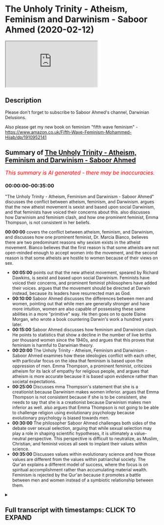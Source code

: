 # The Unholy Trinity - Atheism, Feminism and Darwinism - Saboor Ahmed (2020-02-12)

<iframe loading='lazy' allow='autoplay' src='https://www.youtube.com/embed/OYOi9DekfMY'></iframe>

## Description

Please don't forget to subscribe to Saboor Ahmed's channel, Darwinian Delusions.

Also please get my new book on feminism "fifth wave feminism" - <https://www.amazon.co.uk/Fifth-Wave-Feminism-Mohammed-Hijab/dp/1910952141>

## Summary of [The Unholy Trinity - Atheism, Feminism and Darwinism - Saboor Ahmed](https://www.youtube.com/watch?v=OYOi9DekfMY)

*<span style="color:red; font-size:125%">This summary is AI generated - there may be inaccuracies</span>. [](/)*

### <a onclick="modifyYTiframeseektime('0')">00:00:00-00:35:00</a>

 "The Unholy Trinity - Atheism, Feminism and Darwinism - Saboor Ahmed" discusses the conflict between atheism, feminism, and Darwinism.  argues that the new atheist movement is sexist and based upon social Darwinism, and that feminists have voiced their concerns about this.  also discusses how Darwinism and feminism clash, and how one prominent feminist, Emma Thompson, is not consistent in her beliefs.

**<a onclick="modifyYTiframeseektime('0')">00:00:00</a>**  covers the conflict between atheism, feminism, and Darwinism, and discusses how one prominent feminist, Dr. Marcia Bianco, believes there are two predominant reasons why sexism exists in the atheist movement. Bianco believes that the first reason is that some atheists are not open-minded enough to accept women into the movement, and the second reason is that some atheists are hostile to women because of their views on sex.

* **<a onclick="modifyYTiframeseektime('300')">00:05:00</a>** points out that the new atheist movement, speared by Richard Dawkins, is sexist and based upon social Darwinism. Feminists have voiced their concerns, and prominent feminist philosophers have added their voices. argues that the movement should be directed at Darwin instead, because its leaders have resurrected man as God.
* **<a onclick="modifyYTiframeseektime('600')">00:10:00</a>** Saboor Ahmed discusses the differences between men and women, pointing out that while men are generally stronger and have more intuition, women are also capable of possessing these same abilities in a more "primitive" way. He then goes on to quote Elaine Morgan, who wrote a book countering Darwin's work a hundred years later.
* **<a onclick="modifyYTiframeseektime('900')">00:15:00</a>**  Saboor Ahmed discusses how feminism and Darwinism clash. He points to statistics that show a decline in the number of live births per thousand women since the 1940s, and argues that this proves that feminism is harmful to Darwinian theory.
* **<a onclick="modifyYTiframeseektime('1200')">00:20:00</a>** The Unholy Trinity - Atheism, Feminism and Darwinism - Saboor Ahmed examines how these ideologies conflict with each other, with particular focus on the idea that feminism is based upon the oppression of men. Emma Thompson, a prominent feminist, criticizes atheism for its lack of empathy for religious people, and argues that atheism is more accurate because it is based upon evidence rather than societal expectations.
* **<a onclick="modifyYTiframeseektime('1500')">00:25:00</a>** Discusses mma Thompson's statement that she is a creationist because Darwinism makes women inferior.  argues that Emma Thompson is not consistent because if she is to be consistent, she needs to say that she is a creationist because Darwinism makes men inferior as well.  also argues that Emma Thompson is not going to be able to challenge religion using evolutionary psychology because evolutionary psychology is biased towards men.
* **<a onclick="modifyYTiframeseektime('1800')">00:30:00</a>** The philosopher Saboor Ahmed challenges both sides of the debate over sexual selection, arguing that while sexual selection may play a role in shaping scientific hypotheses, it is ultimately a value-neutral perspective. This perspective is difficult to neutralize, as Muslim, Christian, and feminist voices all seek to implant their values within science.
* **<a onclick="modifyYTiframeseektime('2100')">00:35:00</a>** Discusses values within evolutionary science and how those values are different from the values within patriarchal society. The Qur'an explains a different model of success, where the focus is on spiritual accomplishment rather than accumulating material wealth. Feminism is rejected by the Qur'an because it promotes a battle between men and women instead of a symbiotic relationship between them.

<details><summary><h2>Full transcript with timestamps: CLICK TO EXPAND</h2></summary>

<a onclick="modifyYTiframeseektime('0')">0:00:00</a> bismillah alhamdulillah wa south of San  
<a onclick="modifyYTiframeseektime('2')">0:00:02</a> Luis Villa Salaam alaikum today we're  
<a onclick="modifyYTiframeseektime('6')">0:00:06</a> going to be speaking about atheism  
<a onclick="modifyYTiframeseektime('7')">0:00:07</a> feminism and Darwinism I'm not actually  
<a onclick="modifyYTiframeseektime('11')">0:00:11</a> going to be speaking about why a theism  
<a onclick="modifyYTiframeseektime('13')">0:00:13</a> is wrong or why Darwinism is wrong or  
<a onclick="modifyYTiframeseektime('16')">0:00:16</a> why feminism is wrong I'm actually going  
<a onclick="modifyYTiframeseektime('19')">0:00:19</a> to be covering how there is a conflict  
<a onclick="modifyYTiframeseektime('23')">0:00:23</a> between these three ideological  
<a onclick="modifyYTiframeseektime('26')">0:00:26</a> worldviews so I'd like to start with an  
<a onclick="modifyYTiframeseektime('29')">0:00:29</a> example Rebecca Watson is a well-known  
<a onclick="modifyYTiframeseektime('35')">0:00:35</a> feminist she runs this organization  
<a onclick="modifyYTiframeseektime('39')">0:00:39</a> called skeptic and their motto their  
<a onclick="modifyYTiframeseektime('43')">0:00:43</a> whole philosophy is science skepticism  
<a onclick="modifyYTiframeseektime('46')">0:00:46</a> and feminism right that's very standard  
<a onclick="modifyYTiframeseektime('49')">0:00:49</a> popular narrative of feminists so you  
<a onclick="modifyYTiframeseektime('52')">0:00:52</a> know they believe in science and what  
<a onclick="modifyYTiframeseektime('53')">0:00:53</a> science says they're skeptics the  
<a onclick="modifyYTiframeseektime('55')">0:00:55</a> atheist a free thinkers and also of  
<a onclick="modifyYTiframeseektime('57')">0:00:57</a> course they subscribe to some form of  
<a onclick="modifyYTiframeseektime('59')">0:00:59</a> feminism and there I cropped a picture  
<a onclick="modifyYTiframeseektime('62')">0:01:02</a> of her when she was promoting during the  
<a onclick="modifyYTiframeseektime('65')">0:01:05</a> 2008 elections you know this campaign  
<a onclick="modifyYTiframeseektime('68')">0:01:08</a> called Darwin for president you know so  
<a onclick="modifyYTiframeseektime('70')">0:01:10</a> clearly someone that thinks they can  
<a onclick="modifyYTiframeseektime('74')">0:01:14</a> wear a shirt like that they can  
<a onclick="modifyYTiframeseektime('76')">0:01:16</a> subscribe to worldview like feminism and  
<a onclick="modifyYTiframeseektime('78')">0:01:18</a> also be an atheist and everything is  
<a onclick="modifyYTiframeseektime('80')">0:01:20</a> fine  
<a onclick="modifyYTiframeseektime('81')">0:01:21</a> however there's an interesting incident  
<a onclick="modifyYTiframeseektime('84')">0:01:24</a> that happened in Ireland in 2011 2011 in  
<a onclick="modifyYTiframeseektime('89')">0:01:29</a> Dublin there was a world atheist  
<a onclick="modifyYTiframeseektime('91')">0:01:31</a> convention something like this some  
<a onclick="modifyYTiframeseektime('93')">0:01:33</a> atheist convention with all these  
<a onclick="modifyYTiframeseektime('94')">0:01:34</a> atheist from across the world and in the  
<a onclick="modifyYTiframeseektime('97')">0:01:37</a> convention you had Richard Dawkins  
<a onclick="modifyYTiframeseektime('100')">0:01:40</a> Rebecca what's her name again Rebecca  
<a onclick="modifyYTiframeseektime('104')">0:01:44</a> Watson and Aaron Ross saying down to and  
<a onclick="modifyYTiframeseektime('107')">0:01:47</a> others as well speaking about  
<a onclick="modifyYTiframeseektime('108')">0:01:48</a> communicating atheism anyway an incident  
<a onclick="modifyYTiframeseektime('111')">0:01:51</a> happened which started off like a storm  
<a onclick="modifyYTiframeseektime('114')">0:01:54</a> in a teacup but then just blew  
<a onclick="modifyYTiframeseektime('116')">0:01:56</a> completely out of proportion so what  
<a onclick="modifyYTiframeseektime('119')">0:01:59</a> happened was Rebecca Watson was going  
<a onclick="modifyYTiframeseektime('123')">0:02:03</a> back to a hotel room after spending time  
<a onclick="modifyYTiframeseektime('127')">0:02:07</a> drinking and you know had that at the  
<a onclick="modifyYTiframeseektime('130')">0:02:10</a> conference she wanted to go to a hotel  
<a onclick="modifyYTiframeseektime('133')">0:02:13</a> and someone stopped her in the elevator  
<a onclick="modifyYTiframeseektime('135')">0:02:15</a> from amongst the atheist crowd and  
<a onclick="modifyYTiframeseektime('138')">0:02:18</a> obviously this is the atheist conference  
<a onclick="modifyYTiframeseektime('139')">0:02:19</a> and all hanging out and he said you know  
<a onclick="modifyYTiframeseektime('141')">0:02:21</a> don't take this the wrong way but I find  
<a onclick="modifyYTiframeseektime('144')">0:02:24</a> you very interesting and would you mind  
<a onclick="modifyYTiframeseektime('147')">0:02:27</a> having coffee at my apartments hotel or  
<a onclick="modifyYTiframeseektime('151')">0:02:31</a> whatever it was so anyway she got really  
<a onclick="modifyYTiframeseektime('153')">0:02:33</a> creeped out and then she obviously  
<a onclick="modifyYTiframeseektime('155')">0:02:35</a> refused and then she made a video in  
<a onclick="modifyYTiframeseektime('158')">0:02:38</a> which she said this was really creepy  
<a onclick="modifyYTiframeseektime('160')">0:02:40</a> and you know stuff like that and then  
<a onclick="modifyYTiframeseektime('163')">0:02:43</a> that took off and that's like a pivotal  
<a onclick="modifyYTiframeseektime('167')">0:02:47</a> moment you know I found this funny meme  
<a onclick="modifyYTiframeseektime('168')">0:02:48</a> never forget June 4th 2011  
<a onclick="modifyYTiframeseektime('171')">0:02:51</a> skeptic dog this created a rift in the  
<a onclick="modifyYTiframeseektime('175')">0:02:55</a> atheist community you had people on both  
<a onclick="modifyYTiframeseektime('177')">0:02:57</a> camps you had people saying she was  
<a onclick="modifyYTiframeseektime('180')">0:03:00</a> right to call out that sort of behavior  
<a onclick="modifyYTiframeseektime('181')">0:03:01</a> other people are saying no that was  
<a onclick="modifyYTiframeseektime('184')">0:03:04</a> really you know uncalled for  
<a onclick="modifyYTiframeseektime('186')">0:03:06</a> so anyway Richard Dawkins decided to get  
<a onclick="modifyYTiframeseektime('189')">0:03:09</a> involved it's such a petty thing but he  
<a onclick="modifyYTiframeseektime('191')">0:03:11</a> decided to get involved and he wrote  
<a onclick="modifyYTiframeseektime('193')">0:03:13</a> this very derogatory message to her you  
<a onclick="modifyYTiframeseektime('199')">0:03:19</a> know he addressed her as dear Muslim ah  
<a onclick="modifyYTiframeseektime('202')">0:03:22</a> and then speaking about how she needs to  
<a onclick="modifyYTiframeseektime('204')">0:03:24</a> grow a thicker skin and this is so  
<a onclick="modifyYTiframeseektime('206')">0:03:26</a> pathetic and whatnot anyway she got  
<a onclick="modifyYTiframeseektime('209')">0:03:29</a> super upset and she was a Dawkins fan  
<a onclick="modifyYTiframeseektime('214')">0:03:34</a> there are before this anyway she said  
<a onclick="modifyYTiframeseektime('216')">0:03:36</a> this afterwards Richard Dawkins will no  
<a onclick="modifyYTiframeseektime('220')">0:03:40</a> longer be awarded rewarded with my money  
<a onclick="modifyYTiframeseektime('222')">0:03:42</a> my praise my intent my attention I will  
<a onclick="modifyYTiframeseektime('225')">0:03:45</a> no longer recommend his books to others  
<a onclick="modifyYTiframeseektime('227')">0:03:47</a> buy them as presents or buy them for my  
<a onclick="modifyYTiframeseektime('230')">0:03:50</a> own library I will not attend his  
<a onclick="modifyYTiframeseektime('232')">0:03:52</a> lectures or recommend that others do the  
<a onclick="modifyYTiframeseektime('234')">0:03:54</a> same so clearly she was very upset  
<a onclick="modifyYTiframeseektime('237')">0:03:57</a> however what's interesting is that was  
<a onclick="modifyYTiframeseektime('244')">0:04:04</a> something so small and she was so  
<a onclick="modifyYTiframeseektime('248')">0:04:08</a> offended and so other feminists were so  
<a onclick="modifyYTiframeseektime('251')">0:04:11</a> offended and they had this sort of very  
<a onclick="modifyYTiframeseektime('254')">0:04:14</a> negative reaction however as you started  
<a onclick="modifyYTiframeseektime('259')">0:04:19</a> to go through you know the videos and  
<a onclick="modifyYTiframeseektime('261')">0:04:21</a> the and the refutation that the Atheist  
<a onclick="modifyYTiframeseektime('264')">0:04:24</a> feminists versus the new atheist and  
<a onclick="modifyYTiframeseektime('266')">0:04:26</a> they are going back  
<a onclick="modifyYTiframeseektime('267')">0:04:27</a> and forth other people started to get  
<a onclick="modifyYTiframeseektime('269')">0:04:29</a> involved and then you started seeing  
<a onclick="modifyYTiframeseektime('271')">0:04:31</a> okay the the the smoke is moving away  
<a onclick="modifyYTiframeseektime('274')">0:04:34</a> and now we're starting to see two  
<a onclick="modifyYTiframeseektime('276')">0:04:36</a> distinct camps so the prominent feminist  
<a onclick="modifyYTiframeseektime('279')">0:04:39</a> doctor I can't  
<a onclick="modifyYTiframeseektime('281')">0:04:41</a> so that names blurred out slightly dr.  
<a onclick="modifyYTiframeseektime('284')">0:04:44</a> Marcia Bianco  
<a onclick="modifyYTiframeseektime('287')">0:04:47</a> yeah Marcie Bianco what she said about  
<a onclick="modifyYTiframeseektime('290')">0:04:50</a> this is very interesting right  
<a onclick="modifyYTiframeseektime('292')">0:04:52</a> so she said there are two predominant  
<a onclick="modifyYTiframeseektime('295')">0:04:55</a> reasons that can explain why sex um  
<a onclick="modifyYTiframeseektime('297')">0:04:57</a> sexism exists in the Atheist movement  
<a onclick="modifyYTiframeseektime('300')">0:05:00</a> right so she's speaking about the new  
<a onclick="modifyYTiframeseektime('303')">0:05:03</a> atheist movement and you had these  
<a onclick="modifyYTiframeseektime('304')">0:05:04</a> prominent feminists who were basically  
<a onclick="modifyYTiframeseektime('305')">0:05:05</a> calling out this atheism the new way the  
<a onclick="modifyYTiframeseektime('310')">0:05:10</a> sexism within New Atheism right so  
<a onclick="modifyYTiframeseektime('313')">0:05:13</a> what's interesting is that this holds  
<a onclick="modifyYTiframeseektime('317')">0:05:17</a> this small incident which they they call  
<a onclick="modifyYTiframeseektime('320')">0:05:20</a> it elevator gate or whatever  
<a onclick="modifyYTiframeseektime('321')">0:05:21</a> it showed a fracture and as you started  
<a onclick="modifyYTiframeseektime('325')">0:05:25</a> to actually delve deeper you start to  
<a onclick="modifyYTiframeseektime('327')">0:05:27</a> realize actually there's there's a very  
<a onclick="modifyYTiframeseektime('329')">0:05:29</a> clear demarcation between these two  
<a onclick="modifyYTiframeseektime('332')">0:05:32</a> camps so she gives two reasons why the  
<a onclick="modifyYTiframeseektime('335')">0:05:35</a> new atheist movement spearheaded by  
<a onclick="modifyYTiframeseektime('337')">0:05:37</a> Richard Dawkins is sexist social  
<a onclick="modifyYTiframeseektime('340')">0:05:40</a> Darwinism and the religious structure  
<a onclick="modifyYTiframeseektime('343')">0:05:43</a> that new atheism has which is obviously  
<a onclick="modifyYTiframeseektime('346')">0:05:46</a> something that new atheist won't be very  
<a onclick="modifyYTiframeseektime('348')">0:05:48</a> happy to hear that they have a religious  
<a onclick="modifyYTiframeseektime('349')">0:05:49</a> structure of anyway that's what she said  
<a onclick="modifyYTiframeseektime('352')">0:05:52</a> so first thing we need to go over why  
<a onclick="modifyYTiframeseektime('354')">0:05:54</a> social Darwinism right social Darwinism  
<a onclick="modifyYTiframeseektime('357')">0:05:57</a> is if it's like the application of  
<a onclick="modifyYTiframeseektime('361')">0:06:01</a> Darwinism to society right and that's  
<a onclick="modifyYTiframeseektime('365')">0:06:05</a> why people say social Darwinism is is  
<a onclick="modifyYTiframeseektime('367')">0:06:07</a> going from a supposed fact to a value  
<a onclick="modifyYTiframeseektime('371')">0:06:11</a> therefore they say this is a fallacy  
<a onclick="modifyYTiframeseektime('373')">0:06:13</a> known as the naturalistic fallacy many  
<a onclick="modifyYTiframeseektime('376')">0:06:16</a> ways social dog a social Darwinism took  
<a onclick="modifyYTiframeseektime('378')">0:06:18</a> off off the Darwin and what it basically  
<a onclick="modifyYTiframeseektime('381')">0:06:21</a> says is this social Darwinists held that  
<a onclick="modifyYTiframeseektime('384')">0:06:24</a> social inequalities between the sexes or  
<a onclick="modifyYTiframeseektime('387')">0:06:27</a> between classes or ethnic groups  
<a onclick="modifyYTiframeseektime('388')">0:06:28</a> represent the operation of natural  
<a onclick="modifyYTiframeseektime('390')">0:06:30</a> selection and therefore should not be  
<a onclick="modifyYTiframeseektime('393')">0:06:33</a> tampered with since this would impede  
<a onclick="modifyYTiframeseektime('395')">0:06:35</a> the progress of the species so anyway  
<a onclick="modifyYTiframeseektime('398')">0:06:38</a> this idea is not  
<a onclick="modifyYTiframeseektime('400')">0:06:40</a> really purely Darwin's idea it's  
<a onclick="modifyYTiframeseektime('403')">0:06:43</a> actually Herbert Spencer who's a  
<a onclick="modifyYTiframeseektime('406')">0:06:46</a> contemporary of Darwin however to call  
<a onclick="modifyYTiframeseektime('409')">0:06:49</a> the new atheist movement as something  
<a onclick="modifyYTiframeseektime('412')">0:06:52</a> that's based upon social Darwinism is  
<a onclick="modifyYTiframeseektime('415')">0:06:55</a> actually a very derogatory thing to  
<a onclick="modifyYTiframeseektime('417')">0:06:57</a> actually say so she goes further right  
<a onclick="modifyYTiframeseektime('421')">0:07:01</a> she says in the Atheist movement social  
<a onclick="modifyYTiframeseektime('424')">0:07:04</a> Darwinism has played out as the  
<a onclick="modifyYTiframeseektime('426')">0:07:06</a> justifiable assault of women by  
<a onclick="modifyYTiframeseektime('430')">0:07:10</a> naturally aggressive men and that  
<a onclick="modifyYTiframeseektime('435')">0:07:15</a> obviously is something that when you  
<a onclick="modifyYTiframeseektime('438')">0:07:18</a> start to study the new atheist movement  
<a onclick="modifyYTiframeseektime('440')">0:07:20</a> you start to actually realize hang on  
<a onclick="modifyYTiframeseektime('442')">0:07:22</a> she's welcome Sonam she definitely has a  
<a onclick="modifyYTiframeseektime('446')">0:07:26</a> point she definitely has a point and one  
<a onclick="modifyYTiframeseektime('449')">0:07:29</a> of the points that she clearly has is  
<a onclick="modifyYTiframeseektime('450')">0:07:30</a> that they all seem to be men who are at  
<a onclick="modifyYTiframeseektime('454')">0:07:34</a> the top of this supposed to movement go  
<a onclick="modifyYTiframeseektime('458')">0:07:38</a> back one slide please now about the  
<a onclick="modifyYTiframeseektime('461')">0:07:41</a> religious structure she says this the  
<a onclick="modifyYTiframeseektime('465')">0:07:45</a> mirroring of religion is the parent in  
<a onclick="modifyYTiframeseektime('468')">0:07:48</a> the movement structural hierarchy white  
<a onclick="modifyYTiframeseektime('471')">0:07:51</a> man at the top  
<a onclick="modifyYTiframeseektime('472')">0:07:52</a> serving as featured speakers at events  
<a onclick="modifyYTiframeseektime('474')">0:07:54</a> and figureheads of the movement everyone  
<a onclick="modifyYTiframeseektime('476')">0:07:56</a> else remains in the pews and the  
<a onclick="modifyYTiframeseektime('477')">0:07:57</a> balconies right so she she clearly is  
<a onclick="modifyYTiframeseektime('483')">0:08:03</a> pointing out some some serious alik  
<a onclick="modifyYTiframeseektime('488')">0:08:08</a> she's making some very serious  
<a onclick="modifyYTiframeseektime('490')">0:08:10</a> allegations against a new atheist  
<a onclick="modifyYTiframeseektime('492')">0:08:12</a> movement and this isn't somebody who's  
<a onclick="modifyYTiframeseektime('494')">0:08:14</a> just like a average feminist she's  
<a onclick="modifyYTiframeseektime('498')">0:08:18</a> actually an academic next slide please  
<a onclick="modifyYTiframeseektime('502')">0:08:22</a> and you when this whole elevator gate  
<a onclick="modifyYTiframeseektime('506')">0:08:26</a> thing was taking off you started to see  
<a onclick="modifyYTiframeseektime('508')">0:08:28</a> other feminists and in fact important  
<a onclick="modifyYTiframeseektime('512')">0:08:32</a> feminist philosophers started to chime  
<a onclick="modifyYTiframeseektime('515')">0:08:35</a> in and start to give their views as well  
<a onclick="modifyYTiframeseektime('517')">0:08:37</a> so the feminist philosopher Elizabeth  
<a onclick="modifyYTiframeseektime('520')">0:08:40</a> gross tonnage pronounce that she said  
<a onclick="modifyYTiframeseektime('523')">0:08:43</a> God is dead long live man Nietzsche said  
<a onclick="modifyYTiframeseektime('526')">0:08:46</a> it all referring to Friedrich Nietzsche  
<a onclick="modifyYTiframeseektime('528')">0:08:48</a> here and Dawkins and the male leaders of  
<a onclick="modifyYTiframeseektime('531')">0:08:51</a> the movement have resurrected man  
<a onclick="modifyYTiframeseektime('534')">0:08:54</a> as God so you can start your trying to  
<a onclick="modifyYTiframeseektime('537')">0:08:57</a> see that actually the they're taking  
<a onclick="modifyYTiframeseektime('539')">0:08:59</a> this really really personally right so  
<a onclick="modifyYTiframeseektime('542')">0:09:02</a> they it wasn't just a case of a a thing  
<a onclick="modifyYTiframeseektime('545')">0:09:05</a> at the elevator there was something  
<a onclick="modifyYTiframeseektime('547')">0:09:07</a> simmering before and this was like the  
<a onclick="modifyYTiframeseektime('549')">0:09:09</a> the straw that broke the camel's back so  
<a onclick="modifyYTiframeseektime('552')">0:09:12</a> I put that image in there just just to  
<a onclick="modifyYTiframeseektime('555')">0:09:15</a> basically say look there's a lot of  
<a onclick="modifyYTiframeseektime('558')">0:09:18</a> sensitivity  
<a onclick="modifyYTiframeseektime('559')">0:09:19</a> you know feminists are very very  
<a onclick="modifyYTiframeseektime('562')">0:09:22</a> sensitive about issues to do with sexism  
<a onclick="modifyYTiframeseektime('565')">0:09:25</a> issues to do it you know patriarchy and  
<a onclick="modifyYTiframeseektime('570')">0:09:30</a> these types of things  
<a onclick="modifyYTiframeseektime('571')">0:09:31</a> however this they're directing their  
<a onclick="modifyYTiframeseektime('577')">0:09:37</a> they sort of anger towards new atheism  
<a onclick="modifyYTiframeseektime('579')">0:09:39</a> which really started off with Richard  
<a onclick="modifyYTiframeseektime('581')">0:09:41</a> Dawkins maybe 15-20 years ago however  
<a onclick="modifyYTiframeseektime('585')">0:09:45</a> shouldn't they really be going for  
<a onclick="modifyYTiframeseektime('591')">0:09:51</a> Darwin because as we're gonna see if  
<a onclick="modifyYTiframeseektime('595')">0:09:55</a> they were upset an elevator gate if they  
<a onclick="modifyYTiframeseektime('598')">0:09:58</a> were upset something so small they  
<a onclick="modifyYTiframeseektime('601')">0:10:01</a> should be going  
<a onclick="modifyYTiframeseektime('603')">0:10:03</a> literally ape on what we're about to  
<a onclick="modifyYTiframeseektime('608')">0:10:08</a> explain about Darwin so here's one of  
<a onclick="modifyYTiframeseektime('611')">0:10:11</a> the things that Darwin said about women  
<a onclick="modifyYTiframeseektime('613')">0:10:13</a> the chief distinction in the  
<a onclick="modifyYTiframeseektime('615')">0:10:15</a> intellectual powers of the two sexes is  
<a onclick="modifyYTiframeseektime('618')">0:10:18</a> shown by man's attaining to a higher  
<a onclick="modifyYTiframeseektime('622')">0:10:22</a> eminence in whatever he takes up then  
<a onclick="modifyYTiframeseektime('625')">0:10:25</a> can woman whether requiring deep thought  
<a onclick="modifyYTiframeseektime('628')">0:10:28</a> reason or imagination or merely the use  
<a onclick="modifyYTiframeseektime('632')">0:10:32</a> of senses and hands so if elevator  
<a onclick="modifyYTiframeseektime('637')">0:10:37</a> if elevator gate got them riled up then  
<a onclick="modifyYTiframeseektime('639')">0:10:39</a> you can imagine what sort of things you  
<a onclick="modifyYTiframeseektime('643')">0:10:43</a> know what sort of emotions are going to  
<a onclick="modifyYTiframeseektime('645')">0:10:45</a> come out when that they start reading  
<a onclick="modifyYTiframeseektime('646')">0:10:46</a> stuff like this if two lists were made  
<a onclick="modifyYTiframeseektime('649')">0:10:49</a> of the most eminent men and women in  
<a onclick="modifyYTiframeseektime('652')">0:10:52</a> poetry painting sculpture music  
<a onclick="modifyYTiframeseektime('654')">0:10:54</a> inclusive both of composition and  
<a onclick="modifyYTiframeseektime('656')">0:10:56</a> performance history science and  
<a onclick="modifyYTiframeseektime('658')">0:10:58</a> philosophy with half a dozen names under  
<a onclick="modifyYTiframeseektime('660')">0:11:00</a> each subject the tool if would bear  
<a onclick="modifyYTiframeseektime('664')">0:11:04</a> would not bear comparison  
<a onclick="modifyYTiframeseektime('667')">0:11:07</a> yeah so he's just giving his thought  
<a onclick="modifyYTiframeseektime('669')">0:11:09</a> experiment look do you make up two lists  
<a onclick="modifyYTiframeseektime('671')">0:11:11</a> and even if we did it today even after  
<a onclick="modifyYTiframeseektime('674')">0:11:14</a> Darwin died if we look at the history of  
<a onclick="modifyYTiframeseektime('676')">0:11:16</a> the world he's trying to point out look  
<a onclick="modifyYTiframeseektime('678')">0:11:18</a> men are superior to women next slide  
<a onclick="modifyYTiframeseektime('682')">0:11:22</a> please  
<a onclick="modifyYTiframeseektime('683')">0:11:23</a> it is generally admitted that with women  
<a onclick="modifyYTiframeseektime('687')">0:11:27</a> the power of intuition by the way  
<a onclick="modifyYTiframeseektime('688')">0:11:28</a> intuition is not a good thing in this  
<a onclick="modifyYTiframeseektime('690')">0:11:30</a> context right for anybody who's aware of  
<a onclick="modifyYTiframeseektime('693')">0:11:33</a> what he means of rapid perception and  
<a onclick="modifyYTiframeseektime('696')">0:11:36</a> perhaps imitation are more strongly  
<a onclick="modifyYTiframeseektime('698')">0:11:38</a> marked than in man but some at least of  
<a onclick="modifyYTiframeseektime('702')">0:11:42</a> these faculties are characteristic of  
<a onclick="modifyYTiframeseektime('704')">0:11:44</a> the lower races and therefore of a past  
<a onclick="modifyYTiframeseektime('707')">0:11:47</a> and lower state of civilization  
<a onclick="modifyYTiframeseektime('709')">0:11:49</a> so again saying you know women they're  
<a onclick="modifyYTiframeseektime('713')">0:11:53</a> basically like more like the savages and  
<a onclick="modifyYTiframeseektime('716')">0:11:56</a> and the men the outside the world the  
<a onclick="modifyYTiframeseektime('719')">0:11:59</a> women they have these types of features  
<a onclick="modifyYTiframeseektime('722')">0:12:02</a> of imitation and these types of things  
<a onclick="modifyYTiframeseektime('725')">0:12:05</a> which are quiet which may puts them  
<a onclick="modifyYTiframeseektime('728')">0:12:08</a> quite down man is powerful in body and  
<a onclick="modifyYTiframeseektime('733')">0:12:13</a> mind and woman and in the savage state  
<a onclick="modifyYTiframeseektime('736')">0:12:16</a> he keeps her in a far more abject state  
<a onclick="modifyYTiframeseektime('739')">0:12:19</a> of bondage than does the male of any  
<a onclick="modifyYTiframeseektime('742')">0:12:22</a> other animal the female however  
<a onclick="modifyYTiframeseektime('745')">0:12:25</a> ultimately assumes certain distinctive  
<a onclick="modifyYTiframeseektime('748')">0:12:28</a> characters and in the formation of her  
<a onclick="modifyYTiframeseektime('751')">0:12:31</a> skull is said to be intermediate between  
<a onclick="modifyYTiframeseektime('754')">0:12:34</a> the child and the man out yeah so if  
<a onclick="modifyYTiframeseektime('759')">0:12:39</a> that elevator gate if that small comment  
<a onclick="modifyYTiframeseektime('763')">0:12:43</a> about oh would you like to go to my  
<a onclick="modifyYTiframeseektime('765')">0:12:45</a> hotel room with me at 4 o'clock in the  
<a onclick="modifyYTiframeseektime('768')">0:12:48</a> morning is that upset darkness I mean if  
<a onclick="modifyYTiframeseektime('771')">0:12:51</a> that upset feminists right you can  
<a onclick="modifyYTiframeseektime('772')">0:12:52</a> imagine a feminist reading this type of  
<a onclick="modifyYTiframeseektime('775')">0:12:55</a> thing and what we have what we're  
<a onclick="modifyYTiframeseektime('778')">0:12:58</a> actually going to see is there's a fight  
<a onclick="modifyYTiframeseektime('780')">0:13:00</a> there's a fight and the fight is between  
<a onclick="modifyYTiframeseektime('783')">0:13:03</a> feminism and the feministic values and  
<a onclick="modifyYTiframeseektime('788')">0:13:08</a> science current understanding of biology  
<a onclick="modifyYTiframeseektime('791')">0:13:11</a> and especially evolutionary psychology  
<a onclick="modifyYTiframeseektime('796')">0:13:16</a> so we have some values right we have  
<a onclick="modifyYTiframeseektime('800')">0:13:20</a> some value  
<a onclick="modifyYTiframeseektime('800')">0:13:20</a> and feminists feminism and you know  
<a onclick="modifyYTiframeseektime('803')">0:13:23</a> feminists they challenge certain things  
<a onclick="modifyYTiframeseektime('806')">0:13:26</a> and they want to promote other things so  
<a onclick="modifyYTiframeseektime('808')">0:13:28</a> of course they're not happy with  
<a onclick="modifyYTiframeseektime('809')">0:13:29</a> patriarchy they're definitely not happy  
<a onclick="modifyYTiframeseektime('811')">0:13:31</a> with gender roles and they're not happy  
<a onclick="modifyYTiframeseektime('814')">0:13:34</a> with toxic masculinity they're not happy  
<a onclick="modifyYTiframeseektime('816')">0:13:36</a> with that they're like you know we don't  
<a onclick="modifyYTiframeseektime('817')">0:13:37</a> we don't like that they want men to act  
<a onclick="modifyYTiframeseektime('820')">0:13:40</a> in a certain way they don't like gender  
<a onclick="modifyYTiframeseektime('821')">0:13:41</a> rules gender roles and they definitely  
<a onclick="modifyYTiframeseektime('824')">0:13:44</a> don't want a male centric structure in  
<a onclick="modifyYTiframeseektime('827')">0:13:47</a> anything  
<a onclick="modifyYTiframeseektime('828')">0:13:48</a> however Darwin described exactly that  
<a onclick="modifyYTiframeseektime('835')">0:13:55</a> that you had ancient man who was the  
<a onclick="modifyYTiframeseektime('838')">0:13:58</a> hunter and the woman was actually the  
<a onclick="modifyYTiframeseektime('840')">0:14:00</a> the gatherer I mean that's what  
<a onclick="modifyYTiframeseektime('841')">0:14:01</a> Darwinism is all about Darwinism it  
<a onclick="modifyYTiframeseektime('844')">0:14:04</a> gives clear gender roles it explains  
<a onclick="modifyYTiframeseektime('846')">0:14:06</a> that there was patriarchy in the past  
<a onclick="modifyYTiframeseektime('848')">0:14:08</a> and her men were actually more  
<a onclick="modifyYTiframeseektime('850')">0:14:10</a> aggressive now again like I mentioned  
<a onclick="modifyYTiframeseektime('853')">0:14:13</a> before we're not saying that somebody  
<a onclick="modifyYTiframeseektime('854')">0:14:14</a> can use that to therefore say therefore  
<a onclick="modifyYTiframeseektime('857')">0:14:17</a> men should act like that because I would  
<a onclick="modifyYTiframeseektime('859')">0:14:19</a> be the naturalistic fallacy however  
<a onclick="modifyYTiframeseektime('861')">0:14:21</a> they're basically pointing out is  
<a onclick="modifyYTiframeseektime('863')">0:14:23</a> biological it's not some social  
<a onclick="modifyYTiframeseektime('865')">0:14:25</a> construct right now Darwin wrote the  
<a onclick="modifyYTiframeseektime('869')">0:14:29</a> dissent of man in 1870 something right I  
<a onclick="modifyYTiframeseektime('873')">0:14:33</a> think 72 Elaine Morgan who was not an  
<a onclick="modifyYTiframeseektime('880')">0:14:40</a> evolutionary academic at all a hundred  
<a onclick="modifyYTiframeseektime('883')">0:14:43</a> years later in the 1970s she to counter  
<a onclick="modifyYTiframeseektime('888')">0:14:48</a> the Descent of Man in from which we got  
<a onclick="modifyYTiframeseektime('891')">0:14:51</a> all those previous quotations she  
<a onclick="modifyYTiframeseektime('893')">0:14:53</a> actually wrote the descent of woman and  
<a onclick="modifyYTiframeseektime('895')">0:14:55</a> this descent of woman was a complete  
<a onclick="modifyYTiframeseektime('900')">0:15:00</a> alternative evolutionary history in  
<a onclick="modifyYTiframeseektime('903')">0:15:03</a> which the man and the woman they're  
<a onclick="modifyYTiframeseektime('906')">0:15:06</a> playing like this sort of equal role  
<a onclick="modifyYTiframeseektime('909')">0:15:09</a> however even though feminists across the  
<a onclick="modifyYTiframeseektime('913')">0:15:13</a> world they laid they love this book this  
<a onclick="modifyYTiframeseektime('915')">0:15:15</a> book was you know a manual for them it  
<a onclick="modifyYTiframeseektime('920')">0:15:20</a> wasn't a scientific book it was just a  
<a onclick="modifyYTiframeseektime('922')">0:15:22</a> feminist lashing out and saying we don't  
<a onclick="modifyYTiframeseektime('924')">0:15:24</a> agree but again this is just values  
<a onclick="modifyYTiframeseektime('927')">0:15:27</a> feministic values against evolutionary  
<a onclick="modifyYTiframeseektime('930')">0:15:30</a> psychology or Darwinism  
<a onclick="modifyYTiframeseektime('932')">0:15:32</a> now it's not just the case that  
<a onclick="modifyYTiframeseektime('935')">0:15:35</a> feministic values totally contradict  
<a onclick="modifyYTiframeseektime('940')">0:15:40</a> what Darwinism says about the nature of  
<a onclick="modifyYTiframeseektime('942')">0:15:42</a> man is also that what Darwinism says  
<a onclick="modifyYTiframeseektime('947')">0:15:47</a> about the nature of man contradicts what  
<a onclick="modifyYTiframeseektime('950')">0:15:50</a> feminists value what feminists actually  
<a onclick="modifyYTiframeseektime('953')">0:15:53</a> want consider some things so the  
<a onclick="modifyYTiframeseektime('957')">0:15:57</a> feminist betty Friedan she said the  
<a onclick="modifyYTiframeseektime('960')">0:16:00</a> house is a comfortable concentration  
<a onclick="modifyYTiframeseektime('962')">0:16:02</a> camp she wanted women to work she wanted  
<a onclick="modifyYTiframeseektime('966')">0:16:06</a> women to do interesting things not just  
<a onclick="modifyYTiframeseektime('968')">0:16:08</a> be a home and just take care of the kids  
<a onclick="modifyYTiframeseektime('970')">0:16:10</a> another prominent feminist Shoeless  
<a onclick="modifyYTiframeseektime('974')">0:16:14</a> Sheila Smith Firestone I can only say  
<a onclick="modifyYTiframeseektime('977')">0:16:17</a> the last thing properly  
<a onclick="modifyYTiframeseektime('978')">0:16:18</a> she said woman would never truly be free  
<a onclick="modifyYTiframeseektime('981')">0:16:21</a> of patriarchy until they were freed from  
<a onclick="modifyYTiframeseektime('985')">0:16:25</a> the yoke of reproduction now that's a  
<a onclick="modifyYTiframeseektime('988')">0:16:28</a> big problem because that's what  
<a onclick="modifyYTiframeseektime('990')">0:16:30</a> Darwinism is about survival and  
<a onclick="modifyYTiframeseektime('992')">0:16:32</a> reproduction Richard Dawkins nosov a  
<a onclick="modifyYTiframeseektime('994')">0:16:34</a> gene he says the highest rationale of  
<a onclick="modifyYTiframeseektime('996')">0:16:36</a> life is survival and reproduction so how  
<a onclick="modifyYTiframeseektime('1003')">0:16:43</a> does that make any sense from and are we  
<a onclick="modifyYTiframeseektime('1004')">0:16:44</a> in front of you that you have this group  
<a onclick="modifyYTiframeseektime('1005')">0:16:45</a> of people who are like you know we want  
<a onclick="modifyYTiframeseektime('1007')">0:16:47</a> to be free from the yoke of reproduction  
<a onclick="modifyYTiframeseektime('1009')">0:16:49</a> and we don't want to have children we  
<a onclick="modifyYTiframeseektime('1010')">0:16:50</a> don't want gender roles and we don't  
<a onclick="modifyYTiframeseektime('1012')">0:16:52</a> want to be mothers when how does that  
<a onclick="modifyYTiframeseektime('1015')">0:16:55</a> fit with The Selfish Gene idea so you  
<a onclick="modifyYTiframeseektime('1016')">0:16:56</a> can see it's not just one side  
<a onclick="modifyYTiframeseektime('1018')">0:16:58</a> contradicts the other it's the other  
<a onclick="modifyYTiframeseektime('1019')">0:16:59</a> side the the the imperative of Darwinism  
<a onclick="modifyYTiframeseektime('1026')">0:17:06</a> the idea the main core of Darwinism the  
<a onclick="modifyYTiframeseektime('1029')">0:17:09</a> rationale of life is the preservation of  
<a onclick="modifyYTiframeseektime('1030')">0:17:10</a> genes totally contradicts what these  
<a onclick="modifyYTiframeseektime('1033')">0:17:13</a> feminists are actually saying and is  
<a onclick="modifyYTiframeseektime('1035')">0:17:15</a> actually some the interesting  
<a onclick="modifyYTiframeseektime('1041')">0:17:21</a> implication of feministic values being  
<a onclick="modifyYTiframeseektime('1043')">0:17:23</a> prevalent in a society here here are the  
<a onclick="modifyYTiframeseektime('1047')">0:17:27</a> statistics from 1920 all the way to 1990  
<a onclick="modifyYTiframeseektime('1053')">0:17:33</a> you can see the age of women 30 25 20 40  
<a onclick="modifyYTiframeseektime('1057')">0:17:37</a> and you can see live births per thousand  
<a onclick="modifyYTiframeseektime('1060')">0:17:40</a> women right so you're starting to see a  
<a onclick="modifyYTiframeseektime('1063')">0:17:43</a> pattern so we have a  
<a onclick="modifyYTiframeseektime('1066')">0:17:46</a> thousand births sorry we have live  
<a onclick="modifyYTiframeseektime('1069')">0:17:49</a> births per thousand women and we have  
<a onclick="modifyYTiframeseektime('1070')">0:17:50</a> the year the the actual year of birth  
<a onclick="modifyYTiframeseektime('1074')">0:17:54</a> these women right so we have 1920 all  
<a onclick="modifyYTiframeseektime('1076')">0:17:56</a> the way to 1990 and you can start to see  
<a onclick="modifyYTiframeseektime('1079')">0:17:59</a> there's actually a decline they're  
<a onclick="modifyYTiframeseektime('1081')">0:18:01</a> actually going down continuously they're  
<a onclick="modifyYTiframeseektime('1083')">0:18:03</a> going down what's interesting is what  
<a onclick="modifyYTiframeseektime('1087')">0:18:07</a> happened between 1940 and 1950 World War  
<a onclick="modifyYTiframeseektime('1093')">0:18:13</a> two World War two you would expect  
<a onclick="modifyYTiframeseektime('1098')">0:18:18</a> people to have less children during a  
<a onclick="modifyYTiframeseektime('1102')">0:18:22</a> wall then you would during peacetime  
<a onclick="modifyYTiframeseektime('1104')">0:18:24</a> like 1980s to 1990s however you you're  
<a onclick="modifyYTiframeseektime('1109')">0:18:29</a> seeing a pattern where people are  
<a onclick="modifyYTiframeseektime('1111')">0:18:31</a> totally dropping off they actually not  
<a onclick="modifyYTiframeseektime('1114')">0:18:34</a> having children so feminism is like  
<a onclick="modifyYTiframeseektime('1118')">0:18:38</a> kryptonite feministic values is like  
<a onclick="modifyYTiframeseektime('1121')">0:18:41</a> kryptonite to the Darwinian  
<a onclick="modifyYTiframeseektime('1122')">0:18:42</a> understanding of life if a society  
<a onclick="modifyYTiframeseektime('1125')">0:18:45</a> accepts values that feminism promotes  
<a onclick="modifyYTiframeseektime('1128')">0:18:48</a> that society is not actually going to be  
<a onclick="modifyYTiframeseektime('1132')">0:18:52</a> a very good model to actually explain  
<a onclick="modifyYTiframeseektime('1136')">0:18:56</a> The Selfish Gene view so look why like  
<a onclick="modifyYTiframeseektime('1143')">0:19:03</a> is that some feminists some have  
<a onclick="modifyYTiframeseektime('1148')">0:19:08</a> realized it's completely ridiculous it's  
<a onclick="modifyYTiframeseektime('1152')">0:19:12</a> completely ridiculous to try and fight  
<a onclick="modifyYTiframeseektime('1156')">0:19:16</a> off science to try and just challenge it  
<a onclick="modifyYTiframeseektime('1159')">0:19:19</a> to try and just say look you know we're  
<a onclick="modifyYTiframeseektime('1161')">0:19:21</a> not going to follow we're not going to  
<a onclick="modifyYTiframeseektime('1165')">0:19:25</a> accept the standard evolutionary story  
<a onclick="modifyYTiframeseektime('1167')">0:19:27</a> we're not going to do this we're not  
<a onclick="modifyYTiframeseektime('1169')">0:19:29</a> going to do that we're gonna say there's  
<a onclick="modifyYTiframeseektime('1170')">0:19:30</a> a Maya there's a male bias we're gonna  
<a onclick="modifyYTiframeseektime('1173')">0:19:33</a> challenge patriarchy in science we're  
<a onclick="modifyYTiframeseektime('1174')">0:19:34</a> going to do this we're going to do that  
<a onclick="modifyYTiframeseektime('1177')">0:19:37</a> this particular philosopher her name is  
<a onclick="modifyYTiframeseektime('1180')">0:19:40</a> great winder Muhsin you can tell she is  
<a onclick="modifyYTiframeseektime('1183')">0:19:43</a> German she wrote this paper called  
<a onclick="modifyYTiframeseektime('1186')">0:19:46</a> sexual selection a tale of male bias and  
<a onclick="modifyYTiframeseektime('1189')">0:19:49</a> feministic denial she said something  
<a onclick="modifyYTiframeseektime('1191')">0:19:51</a> very interesting for anyone that's  
<a onclick="modifyYTiframeseektime('1192')">0:19:52</a> interested I highly recommend you read  
<a onclick="modifyYTiframeseektime('1194')">0:19:54</a> this paper the history of male bias in  
<a onclick="modifyYTiframeseektime('1198')">0:19:58</a> Darwinian theory  
<a onclick="modifyYTiframeseektime('1199')">0:19:59</a> should not be used by feminists as an  
<a onclick="modifyYTiframeseektime('1203')">0:20:03</a> excuse to reject evolutionary premises  
<a onclick="modifyYTiframeseektime('1207')">0:20:07</a> that have now been established as  
<a onclick="modifyYTiframeseektime('1212')">0:20:12</a> scientifically sound she's basically  
<a onclick="modifyYTiframeseektime('1216')">0:20:16</a> trying to tell the feminists look guys  
<a onclick="modifyYTiframeseektime('1219')">0:20:19</a> stop fighting science here right now  
<a onclick="modifyYTiframeseektime('1222')">0:20:22</a> just as a thought experiment if I come  
<a onclick="modifyYTiframeseektime('1228')">0:20:28</a> across a feminist and I say something  
<a onclick="modifyYTiframeseektime('1230')">0:20:30</a> and the feminist doesn't like that and  
<a onclick="modifyYTiframeseektime('1233')">0:20:33</a> they say I am offended right by saying I  
<a onclick="modifyYTiframeseektime('1237')">0:20:37</a> am offended you can change someone's  
<a onclick="modifyYTiframeseektime('1239')">0:20:39</a> behavior yeah you can do that and to a  
<a onclick="modifyYTiframeseektime('1242')">0:20:42</a> large extent that does actually happen  
<a onclick="modifyYTiframeseektime('1244')">0:20:44</a> someone says look I'm offended I'm  
<a onclick="modifyYTiframeseektime('1246')">0:20:46</a> offended I don't like this I don't like  
<a onclick="modifyYTiframeseektime('1247')">0:20:47</a> that however you can't really change  
<a onclick="modifyYTiframeseektime('1250')">0:20:50</a> reality if you say I'm offended that it  
<a onclick="modifyYTiframeseektime('1254')">0:20:54</a> was sunrise at 6:55 this morning not  
<a onclick="modifyYTiframeseektime('1256')">0:20:56</a> 4:00 a.m. that the you being offended  
<a onclick="modifyYTiframeseektime('1260')">0:21:00</a> doesn't change the reality not not  
<a onclick="modifyYTiframeseektime('1263')">0:21:03</a> saying that Darwinism is reality but the  
<a onclick="modifyYTiframeseektime('1265')">0:21:05</a> reality that these are conclusions that  
<a onclick="modifyYTiframeseektime('1268')">0:21:08</a> are being made within science you can't  
<a onclick="modifyYTiframeseektime('1270')">0:21:10</a> change the mind of a scientist by saying  
<a onclick="modifyYTiframeseektime('1273')">0:21:13</a> oh you know I understand that you've  
<a onclick="modifyYTiframeseektime('1275')">0:21:15</a> done the experiment you've done this  
<a onclick="modifyYTiframeseektime('1277')">0:21:17</a> you've done that but I don't agree with  
<a onclick="modifyYTiframeseektime('1279')">0:21:19</a> it but the thing is that scientist is  
<a onclick="modifyYTiframeseektime('1283')">0:21:23</a> gonna turn around and say to you look it  
<a onclick="modifyYTiframeseektime('1284')">0:21:24</a> doesn't really matter if you agree or  
<a onclick="modifyYTiframeseektime('1285')">0:21:25</a> not however she does point out some  
<a onclick="modifyYTiframeseektime('1288')">0:21:28</a> interesting things that they there was  
<a onclick="modifyYTiframeseektime('1290')">0:21:30</a> of course a male bias in evolutionary  
<a onclick="modifyYTiframeseektime('1294')">0:21:34</a> thought which is fine but that doesn't  
<a onclick="modifyYTiframeseektime('1296')">0:21:36</a> even if you strip away that bias you  
<a onclick="modifyYTiframeseektime('1298')">0:21:38</a> still get down to the to some ideas  
<a onclick="modifyYTiframeseektime('1302')">0:21:42</a> which are none which don't fit with  
<a onclick="modifyYTiframeseektime('1304')">0:21:44</a> feminism so the idea that men and women  
<a onclick="modifyYTiframeseektime('1308')">0:21:48</a> are biologically different they're  
<a onclick="modifyYTiframeseektime('1311')">0:21:51</a> genetically different right and they  
<a onclick="modifyYTiframeseektime('1314')">0:21:54</a> have different predispositions you can't  
<a onclick="modifyYTiframeseektime('1317')">0:21:57</a> really challenge that type of thing  
<a onclick="modifyYTiframeseektime('1319')">0:21:59</a> purely by saying I'm offended right  
<a onclick="modifyYTiframeseektime('1323')">0:22:03</a> there was another philosopher she  
<a onclick="modifyYTiframeseektime('1327')">0:22:07</a> herself as a feminist but she actually  
<a onclick="modifyYTiframeseektime('1330')">0:22:10</a> challenged a idea of  
<a onclick="modifyYTiframeseektime('1333')">0:22:13</a> a another another theorist about the  
<a onclick="modifyYTiframeseektime('1338')">0:22:18</a> theory of moral development how do  
<a onclick="modifyYTiframeseektime('1340')">0:22:20</a> morals actually develop and what she  
<a onclick="modifyYTiframeseektime('1342')">0:22:22</a> basically did is she challenged that  
<a onclick="modifyYTiframeseektime('1344')">0:22:24</a> theory because she said it was sexist  
<a onclick="modifyYTiframeseektime('1345')">0:22:25</a> and then she came up with this  
<a onclick="modifyYTiframeseektime('1348')">0:22:28</a> particular idea based upon interviews  
<a onclick="modifyYTiframeseektime('1350')">0:22:30</a> and based upon her research that women  
<a onclick="modifyYTiframeseektime('1354')">0:22:34</a> have a morality of care and men have a  
<a onclick="modifyYTiframeseektime('1359')">0:22:39</a> morality of justice and duty and rights  
<a onclick="modifyYTiframeseektime('1361')">0:22:41</a> so they approach from different  
<a onclick="modifyYTiframeseektime('1364')">0:22:44</a> perspectives so it's like different  
<a onclick="modifyYTiframeseektime('1366')">0:22:46</a> voices that you actually hear and a  
<a onclick="modifyYTiframeseektime('1370')">0:22:50</a> prominent feminist was criticizing her  
<a onclick="modifyYTiframeseektime('1373')">0:22:53</a> and saying no those are just societal  
<a onclick="modifyYTiframeseektime('1375')">0:22:55</a> expectations those aren't actually  
<a onclick="modifyYTiframeseektime('1377')">0:22:57</a> anything else other than that but then  
<a onclick="modifyYTiframeseektime('1380')">0:23:00</a> the problem is you you can't keep doing  
<a onclick="modifyYTiframeseektime('1384')">0:23:04</a> that you can't keep okay there are some  
<a onclick="modifyYTiframeseektime('1386')">0:23:06</a> values which are being promoted and  
<a onclick="modifyYTiframeseektime('1389')">0:23:09</a> those values contradict certain things  
<a onclick="modifyYTiframeseektime('1391')">0:23:11</a> that scientists are saying you don't  
<a onclick="modifyYTiframeseektime('1393')">0:23:13</a> actually like those values so you're  
<a onclick="modifyYTiframeseektime('1395')">0:23:15</a> gonna turn around and say not gonna have  
<a onclick="modifyYTiframeseektime('1397')">0:23:17</a> that so you can't actually have it that  
<a onclick="modifyYTiframeseektime('1400')">0:23:20</a> way Emma Thompson she is a famous  
<a onclick="modifyYTiframeseektime('1404')">0:23:24</a> feminist she calls herself a radical  
<a onclick="modifyYTiframeseektime('1407')">0:23:27</a> feminist and she said this very  
<a onclick="modifyYTiframeseektime('1410')">0:23:30</a> interesting statement she said I am an  
<a onclick="modifyYTiframeseektime('1413')">0:23:33</a> atheist because religions oppress many  
<a onclick="modifyYTiframeseektime('1416')">0:23:36</a> women I regard religion with fear and  
<a onclick="modifyYTiframeseektime('1420')">0:23:40</a> suspicion it's not enough to say I don't  
<a onclick="modifyYTiframeseektime('1424')">0:23:44</a> believe in God I actually regard the  
<a onclick="modifyYTiframeseektime('1428')">0:23:48</a> system as distressing I am offended by  
<a onclick="modifyYTiframeseektime('1432')">0:23:52</a> some of the things said in the Bible and  
<a onclick="modifyYTiframeseektime('1435')">0:23:55</a> the Quran and I refute them and this is  
<a onclick="modifyYTiframeseektime('1438')">0:23:58</a> a standard understanding of feminists  
<a onclick="modifyYTiframeseektime('1441')">0:24:01</a> right I don't like what you're saying  
<a onclick="modifyYTiframeseektime('1444')">0:24:04</a> so I disagree with it and I'm gonna  
<a onclick="modifyYTiframeseektime('1446')">0:24:06</a> spend my life refuting it and look I am  
<a onclick="modifyYTiframeseektime('1450')">0:24:10</a> an atheist because religions oppress  
<a onclick="modifyYTiframeseektime('1451')">0:24:11</a> women I mean what but that even if you  
<a onclick="modifyYTiframeseektime('1456')">0:24:16</a> even if you actually think about that  
<a onclick="modifyYTiframeseektime('1457')">0:24:17</a> statement right firstly oppress is that  
<a onclick="modifyYTiframeseektime('1462')">0:24:22</a> based upon the actual scripture is that  
<a onclick="modifyYTiframeseektime('1464')">0:24:24</a> based upon people's interpretations but  
<a onclick="modifyYTiframeseektime('1466')">0:24:26</a> either way  
<a onclick="modifyYTiframeseektime('1467')">0:24:27</a> being an atheist because you don't like  
<a onclick="modifyYTiframeseektime('1469')">0:24:29</a> certain things and in look you can  
<a onclick="modifyYTiframeseektime('1471')">0:24:31</a> actually find this in the Quran in the  
<a onclick="modifyYTiframeseektime('1473')">0:24:33</a> Quran I mentioned certain things which  
<a onclick="modifyYTiframeseektime('1475')">0:24:35</a> some feminists may not like but that  
<a onclick="modifyYTiframeseektime('1477')">0:24:37</a> doesn't mean it's you turn around and  
<a onclick="modifyYTiframeseektime('1479')">0:24:39</a> say I'm actually an atheist now Emma  
<a onclick="modifyYTiframeseektime('1482')">0:24:42</a> Thomason although she calls herself a  
<a onclick="modifyYTiframeseektime('1483')">0:24:43</a> radical feminist and by the way there's  
<a onclick="modifyYTiframeseektime('1485')">0:24:45</a> many different types is radical Marxist  
<a onclick="modifyYTiframeseektime('1490')">0:24:50</a> liberal yes fantastic liberal feminist  
<a onclick="modifyYTiframeseektime('1493')">0:24:53</a> you also have first wave second wave  
<a onclick="modifyYTiframeseektime('1495')">0:24:55</a> third wave God knows Muhammad ajob  
<a onclick="modifyYTiframeseektime('1497')">0:24:57</a> recently his book fifth wave feminism  
<a onclick="modifyYTiframeseektime('1500')">0:25:00</a> right but the problem is that the  
<a onclick="modifyYTiframeseektime('1505')">0:25:05</a> average feminist that you see on the  
<a onclick="modifyYTiframeseektime('1507')">0:25:07</a> street they have no idea no idea about  
<a onclick="modifyYTiframeseektime('1510')">0:25:10</a> what Darwin said about women about and  
<a onclick="modifyYTiframeseektime('1513')">0:25:13</a> remember Darwin's not just reflecting  
<a onclick="modifyYTiframeseektime('1515')">0:25:15</a> Victorian values you can't make that  
<a onclick="modifyYTiframeseektime('1519')">0:25:19</a> argument but in the descent of man he's  
<a onclick="modifyYTiframeseektime('1521')">0:25:21</a> basically arguing using his theory that  
<a onclick="modifyYTiframeseektime('1525')">0:25:25</a> women are inferior physically mentally  
<a onclick="modifyYTiframeseektime('1528')">0:25:28</a> psychologically and in other ways so  
<a onclick="modifyYTiframeseektime('1531')">0:25:31</a> anyway let's take the statement of hers  
<a onclick="modifyYTiframeseektime('1533')">0:25:33</a> and let's see her reaction if she wants  
<a onclick="modifyYTiframeseektime('1537')">0:25:37</a> to be consistent if Emma Thompson  
<a onclick="modifyYTiframeseektime('1539')">0:25:39</a> actually read the dissent of man as  
<a onclick="modifyYTiframeseektime('1541')">0:25:41</a> opposed to the Quran and the Bible and  
<a onclick="modifyYTiframeseektime('1544')">0:25:44</a> felt insulted so I'm going to flip this  
<a onclick="modifyYTiframeseektime('1548')">0:25:48</a> statement I am a creationist because  
<a onclick="modifyYTiframeseektime('1552')">0:25:52</a> Darwinism makes women inferior I regard  
<a onclick="modifyYTiframeseektime('1555')">0:25:55</a> Darwinism with fear and suspicion it's  
<a onclick="modifyYTiframeseektime('1557')">0:25:57</a> not enough to say I don't believe in  
<a onclick="modifyYTiframeseektime('1559')">0:25:59</a> evolution  
<a onclick="modifyYTiframeseektime('1560')">0:26:00</a> I actually regard the system is  
<a onclick="modifyYTiframeseektime('1562')">0:26:02</a> distressing I am offended by some of the  
<a onclick="modifyYTiframeseektime('1564')">0:26:04</a> things said in Darwinism and I refute  
<a onclick="modifyYTiframeseektime('1567')">0:26:07</a> them at the bottom they wrote not Emma  
<a onclick="modifyYTiframeseektime('1570')">0:26:10</a> Thompson because I have this this  
<a onclick="modifyYTiframeseektime('1573')">0:26:13</a> tendency to attract militant atheists  
<a onclick="modifyYTiframeseektime('1576')">0:26:16</a> who are always trying to say you  
<a onclick="modifyYTiframeseektime('1577')">0:26:17</a> misquote you someone's I just put it  
<a onclick="modifyYTiframeseektime('1579')">0:26:19</a> down there that's not Emma Thompson who  
<a onclick="modifyYTiframeseektime('1580')">0:26:20</a> says that but if she is to be consistent  
<a onclick="modifyYTiframeseektime('1582')">0:26:22</a> and she read the dissent of man she  
<a onclick="modifyYTiframeseektime('1585')">0:26:25</a> would recognize that's actually what she  
<a onclick="modifyYTiframeseektime('1588')">0:26:28</a> needs to say right she as she needs to  
<a onclick="modifyYTiframeseektime('1590')">0:26:30</a> say something along those lines  
<a onclick="modifyYTiframeseektime('1594')">0:26:34</a> next slide please so where are we right  
<a onclick="modifyYTiframeseektime('1597')">0:26:37</a> it's a dead end for  
<a onclick="modifyYTiframeseektime('1599')">0:26:39</a> because if they are going to be like oh  
<a onclick="modifyYTiframeseektime('1602')">0:26:42</a> what we're going to do is we are  
<a onclick="modifyYTiframeseektime('1605')">0:26:45</a> actually going to go ahead and challenge  
<a onclick="modifyYTiframeseektime('1611')">0:26:51</a> religion challenge the Quran challenge  
<a onclick="modifyYTiframeseektime('1613')">0:26:53</a> the Bible because they say things we  
<a onclick="modifyYTiframeseektime('1615')">0:26:55</a> don't like we're gonna do that oh  
<a onclick="modifyYTiframeseektime('1618')">0:26:58</a> they're gonna say ok what we're gonna do  
<a onclick="modifyYTiframeseektime('1621')">0:27:01</a> is that we're just going to have a  
<a onclick="modifyYTiframeseektime('1622')">0:27:02</a> scientific worldview however  
<a onclick="modifyYTiframeseektime('1624')">0:27:04</a> contemporary science evolutionary  
<a onclick="modifyYTiframeseektime('1627')">0:27:07</a> psychology is it says many many things  
<a onclick="modifyYTiframeseektime('1632')">0:27:12</a> which do not fit with feministic values  
<a onclick="modifyYTiframeseektime('1634')">0:27:14</a> so they can't go down and follow  
<a onclick="modifyYTiframeseektime('1637')">0:27:17</a> religion they can't go down and really  
<a onclick="modifyYTiframeseektime('1639')">0:27:19</a> follow  
<a onclick="modifyYTiframeseektime('1639')">0:27:19</a> Domon ism although they've there some  
<a onclick="modifyYTiframeseektime('1642')">0:27:22</a> were trying to fix that they really are  
<a onclick="modifyYTiframeseektime('1645')">0:27:25</a> dead end now one of the things that  
<a onclick="modifyYTiframeseektime('1647')">0:27:27</a> they're trying to do is they're trying  
<a onclick="modifyYTiframeseektime('1650')">0:27:30</a> to promote this new idea of buy it buy  
<a onclick="modifyYTiframeseektime('1655')">0:27:35</a> new I mean maybe a few decades old right  
<a onclick="modifyYTiframeseektime('1658')">0:27:38</a> and if the idea of female epistemology  
<a onclick="modifyYTiframeseektime('1663')">0:27:43</a> female theory of knowledge right and  
<a onclick="modifyYTiframeseektime('1666')">0:27:46</a> they want to infuse feminine values  
<a onclick="modifyYTiframeseektime('1672')">0:27:52</a> sorry feministic values within science  
<a onclick="modifyYTiframeseektime('1675')">0:27:55</a> they actually want to infuse it with in  
<a onclick="modifyYTiframeseektime('1677')">0:27:57</a> science and they have different  
<a onclick="modifyYTiframeseektime('1680')">0:28:00</a> different types of epistemology so they  
<a onclick="modifyYTiframeseektime('1683')">0:28:03</a> have post-modernism they have feministic  
<a onclick="modifyYTiframeseektime('1690')">0:28:10</a> empiricism right and there was another  
<a onclick="modifyYTiframeseektime('1693')">0:28:13</a> one that they actually have so  
<a onclick="modifyYTiframeseektime('1695')">0:28:15</a> post-modernism oh yeah standpoint or  
<a onclick="modifyYTiframeseektime('1700')">0:28:20</a> something right viewpoint standpoint  
<a onclick="modifyYTiframeseektime('1702')">0:28:22</a> something like this so they had these  
<a onclick="modifyYTiframeseektime('1703')">0:28:23</a> three different ways of looking at the  
<a onclick="modifyYTiframeseektime('1705')">0:28:25</a> problem so they want to infuse  
<a onclick="modifyYTiframeseektime('1709')">0:28:29</a> feministic values within evolutionary  
<a onclick="modifyYTiframeseektime('1712')">0:28:32</a> science however they the counter and  
<a onclick="modifyYTiframeseektime('1716')">0:28:36</a> there's a resistance to that problem and  
<a onclick="modifyYTiframeseektime('1718')">0:28:38</a> the resistance is this so you want to  
<a onclick="modifyYTiframeseektime('1723')">0:28:43</a> infuse these values within actually  
<a onclick="modifyYTiframeseektime('1727')">0:28:47</a> science and you want to do them because  
<a onclick="modifyYTiframeseektime('1730')">0:28:50</a> there is a male bias which your  
<a onclick="modifyYTiframeseektime('1732')">0:28:52</a> saying is is affecting the scientific  
<a onclick="modifyYTiframeseektime('1736')">0:28:56</a> method but then the obvious thing that  
<a onclick="modifyYTiframeseektime('1740')">0:29:00</a> some philosophers can say is hang on a  
<a onclick="modifyYTiframeseektime('1743')">0:29:03</a> second if you want to challenge male  
<a onclick="modifyYTiframeseektime('1748')">0:29:08</a> bias shouldn't you just be using the  
<a onclick="modifyYTiframeseektime('1750')">0:29:10</a> scientific method itself because the  
<a onclick="modifyYTiframeseektime('1752')">0:29:12</a> scientific method all that matters is  
<a onclick="modifyYTiframeseektime('1754')">0:29:14</a> the relationship between evidence and  
<a onclick="modifyYTiframeseektime('1757')">0:29:17</a> your theory and the logical relationship  
<a onclick="modifyYTiframeseektime('1760')">0:29:20</a> between the two and science is supposed  
<a onclick="modifyYTiframeseektime('1763')">0:29:23</a> to be a system that is supposed to  
<a onclick="modifyYTiframeseektime('1764')">0:29:24</a> filter out biases whether they are  
<a onclick="modifyYTiframeseektime('1766')">0:29:26</a> sexiest racist or you know whatever type  
<a onclick="modifyYTiframeseektime('1771')">0:29:31</a> of biases they are so that's the first  
<a onclick="modifyYTiframeseektime('1773')">0:29:33</a> issue the second issue is if you wanna  
<a onclick="modifyYTiframeseektime('1775')">0:29:35</a> challenge male bias how are you gonna  
<a onclick="modifyYTiframeseektime('1779')">0:29:39</a> challenge it  
<a onclick="modifyYTiframeseektime('1780')">0:29:40</a> how you gonna challenge it using female  
<a onclick="modifyYTiframeseektime('1781')">0:29:41</a> bias right so if you wanna challenge the  
<a onclick="modifyYTiframeseektime('1785')">0:29:45</a> fact that they may be implicit male  
<a onclick="modifyYTiframeseektime('1788')">0:29:48</a> centric and row centric values within  
<a onclick="modifyYTiframeseektime('1790')">0:29:50</a> science how you gonna get rid of the  
<a onclick="modifyYTiframeseektime('1792')">0:29:52</a> problem by chucking in mobius you're  
<a onclick="modifyYTiframeseektime('1795')">0:29:55</a> just adding fuel to the fire yeah she  
<a onclick="modifyYTiframeseektime('1797')">0:29:57</a> gets worse and there's a third response  
<a onclick="modifyYTiframeseektime('1799')">0:29:59</a> which is there's a difference between in  
<a onclick="modifyYTiframeseektime('1804')">0:30:04</a> philosophy of science the discovery  
<a onclick="modifyYTiframeseektime('1810')">0:30:10</a> justification though in the context of  
<a onclick="modifyYTiframeseektime('1813')">0:30:13</a> discovery and the justification of the  
<a onclick="modifyYTiframeseektime('1817')">0:30:17</a> actual theory so the way that you  
<a onclick="modifyYTiframeseektime('1819')">0:30:19</a> actually discover the theory the origin  
<a onclick="modifyYTiframeseektime('1822')">0:30:22</a> of the theory is different to the  
<a onclick="modifyYTiframeseektime('1824')">0:30:24</a> justification of the theory for example  
<a onclick="modifyYTiframeseektime('1828')">0:30:28</a> a scientist they may see a problem that  
<a onclick="modifyYTiframeseektime('1832')">0:30:32</a> they were trying to solve and they  
<a onclick="modifyYTiframeseektime('1833')">0:30:33</a> couldn't really solve it and this  
<a onclick="modifyYTiframeseektime('1835')">0:30:35</a> actually has happened in the past they  
<a onclick="modifyYTiframeseektime('1837')">0:30:37</a> went to sleep at night and they saw a  
<a onclick="modifyYTiframeseektime('1838')">0:30:38</a> dream and in the dream they actually saw  
<a onclick="modifyYTiframeseektime('1841')">0:30:41</a> the solution to the problem all right  
<a onclick="modifyYTiframeseektime('1843')">0:30:43</a> and then they went out they tested it  
<a onclick="modifyYTiframeseektime('1846')">0:30:46</a> and they discovered it was right if  
<a onclick="modifyYTiframeseektime('1848')">0:30:48</a> somebody turns around and says right  
<a onclick="modifyYTiframeseektime('1850')">0:30:50</a> that's totally false  
<a onclick="modifyYTiframeseektime('1852')">0:30:52</a> how can you see in a dream that this  
<a onclick="modifyYTiframeseektime('1854')">0:30:54</a> came oh you did something else and you  
<a onclick="modifyYTiframeseektime('1858')">0:30:58</a> you came across the solution which  
<a onclick="modifyYTiframeseektime('1859')">0:30:59</a> happened to be correct the origin of the  
<a onclick="modifyYTiframeseektime('1865')">0:31:05</a> the origin the discovery of the actual  
<a onclick="modifyYTiframeseektime('1868')">0:31:08</a> hypothesis and then the testing of and  
<a onclick="modifyYTiframeseektime('1869')">0:31:09</a> the justification of a these two things  
<a onclick="modifyYTiframeseektime('1871')">0:31:11</a> are linked that would be a type of  
<a onclick="modifyYTiframeseektime('1875')">0:31:15</a> genetic fallacy genetic fallacy right so  
<a onclick="modifyYTiframeseektime('1879')">0:31:19</a> I'm a Discoverer I may be a child I may  
<a onclick="modifyYTiframeseektime('1881')">0:31:21</a> discover the existence of Big Bang  
<a onclick="modifyYTiframeseektime('1884')">0:31:24</a> Theory as a valid scientific model by  
<a onclick="modifyYTiframeseektime('1888')">0:31:28</a> reading a comic I can do that but that  
<a onclick="modifyYTiframeseektime('1890')">0:31:30</a> doesn't mean that therefore I cannot  
<a onclick="modifyYTiframeseektime('1892')">0:31:32</a> believe in it because I happen to read  
<a onclick="modifyYTiframeseektime('1894')">0:31:34</a> it in a magazine so the justification  
<a onclick="modifyYTiframeseektime('1897')">0:31:37</a> that the discovery origin and the  
<a onclick="modifyYTiframeseektime('1900')">0:31:40</a> justification are two different things  
<a onclick="modifyYTiframeseektime('1901')">0:31:41</a> so even if Darwin happened to be born in  
<a onclick="modifyYTiframeseektime('1907')">0:31:47</a> Victorian times and those times were  
<a onclick="modifyYTiframeseektime('1910')">0:31:50</a> times that were male centric it doesn't  
<a onclick="modifyYTiframeseektime('1912')">0:31:52</a> mean that the hypotheses which are now  
<a onclick="modifyYTiframeseektime('1916')">0:31:56</a> accepted within evolutionary psychology  
<a onclick="modifyYTiframeseektime('1918')">0:31:58</a> about the fact that you had a male  
<a onclick="modifyYTiframeseektime('1921')">0:32:01</a> centric structure with men being the  
<a onclick="modifyYTiframeseektime('1924')">0:32:04</a> hunters and you had this type of  
<a onclick="modifyYTiframeseektime('1926')">0:32:06</a> patriarchy and you had gender roles and  
<a onclick="modifyYTiframeseektime('1928')">0:32:08</a> men were aggressive it doesn't mean that  
<a onclick="modifyYTiframeseektime('1931')">0:32:11</a> that is false  
<a onclick="modifyYTiframeseektime('1932')">0:32:12</a> simply because Darwin may have been  
<a onclick="modifyYTiframeseektime('1934')">0:32:14</a> shaped by his his actual time and that's  
<a onclick="modifyYTiframeseektime('1938')">0:32:18</a> why if you just go back back once more  
<a onclick="modifyYTiframeseektime('1941')">0:32:21</a> once more once more that's why this  
<a onclick="modifyYTiframeseektime('1946')">0:32:26</a> particular feminist who is a philosopher  
<a onclick="modifyYTiframeseektime('1949')">0:32:29</a> and she's challenging the other  
<a onclick="modifyYTiframeseektime('1951')">0:32:31</a> feminists her paper sexual selection at  
<a onclick="modifyYTiframeseektime('1954')">0:32:34</a> home a tale of male bias and feministic  
<a onclick="modifyYTiframeseektime('1956')">0:32:36</a> denial she actually challenges both  
<a onclick="modifyYTiframeseektime('1958')">0:32:38</a> sides  
<a onclick="modifyYTiframeseektime('1959')">0:32:39</a> she actually strips evolutionary  
<a onclick="modifyYTiframeseektime('1961')">0:32:41</a> psychology or tries to explain about  
<a onclick="modifyYTiframeseektime('1963')">0:32:43</a> male bias and get it tries to challenge  
<a onclick="modifyYTiframeseektime('1965')">0:32:45</a> that and then also female denial but  
<a onclick="modifyYTiframeseektime('1968')">0:32:48</a> you'll still even if you get rid of male  
<a onclick="modifyYTiframeseektime('1970')">0:32:50</a> bias you still may be left and you are  
<a onclick="modifyYTiframeseektime('1973')">0:32:53</a> left with certain things that don't fit  
<a onclick="modifyYTiframeseektime('1976')">0:32:56</a> feministic values all the way just here  
<a onclick="modifyYTiframeseektime('1978')">0:32:58</a> so the the failed coup of female  
<a onclick="modifyYTiframeseektime('1985')">0:33:05</a> epistemology is not something that's  
<a onclick="modifyYTiframeseektime('1988')">0:33:08</a> going to work it's not going to work  
<a onclick="modifyYTiframeseektime('1990')">0:33:10</a> because there's very good reasons why we  
<a onclick="modifyYTiframeseektime('1995')">0:33:15</a> shouldn't infuse feministic values  
<a onclick="modifyYTiframeseektime('1998')">0:33:18</a> within science imagine if we actually  
<a onclick="modifyYTiframeseektime('2000')">0:33:20</a> started doing that if we actually  
<a onclick="modifyYTiframeseektime('2002')">0:33:22</a> started accepting this worldview where  
<a onclick="modifyYTiframeseektime('2005')">0:33:25</a> we said do you know what if they are  
<a onclick="modifyYTiframeseektime('2007')">0:33:27</a> values which are accepted then we are  
<a onclick="modifyYTiframeseektime('2011')">0:33:31</a> going to take these values and then  
<a onclick="modifyYTiframeseektime('2013')">0:33:33</a> we're going to start sticking them  
<a onclick="modifyYTiframeseektime('2014')">0:33:34</a> within science this is actually  
<a onclick="modifyYTiframeseektime('2017')">0:33:37</a> something that happened with the Soviet  
<a onclick="modifyYTiframeseektime('2019')">0:33:39</a> Union  
<a onclick="modifyYTiframeseektime('2019')">0:33:39</a> right the Soviet Union they held on to a  
<a onclick="modifyYTiframeseektime('2023')">0:33:43</a> communist worldview right and that  
<a onclick="modifyYTiframeseektime('2026')">0:33:46</a> communist worldview that made them  
<a onclick="modifyYTiframeseektime('2030')">0:33:50</a> accept and reject certain scientific  
<a onclick="modifyYTiframeseektime('2032')">0:33:52</a> hypotheses right and that's shaped and  
<a onclick="modifyYTiframeseektime('2036')">0:33:56</a> that's just we human values a value does  
<a onclick="modifyYTiframeseektime('2038')">0:33:58</a> actually play a role within science even  
<a onclick="modifyYTiframeseektime('2041')">0:34:01</a> though we want it to be a perspective  
<a onclick="modifyYTiframeseektime('2043')">0:34:03</a> less perspective they still do now if  
<a onclick="modifyYTiframeseektime('2046')">0:34:06</a> you openly and while we're trying to  
<a onclick="modifyYTiframeseektime('2048')">0:34:08</a> neutralize science which is very  
<a onclick="modifyYTiframeseektime('2051')">0:34:11</a> difficult to do almost impossible while  
<a onclick="modifyYTiframeseektime('2053')">0:34:13</a> they're trying neutralize science if we  
<a onclick="modifyYTiframeseektime('2056')">0:34:16</a> accept the feministic idea of let's just  
<a onclick="modifyYTiframeseektime('2059')">0:34:19</a> chuck in some values then some Muslims  
<a onclick="modifyYTiframeseektime('2062')">0:34:22</a> can turn around and say I want some  
<a onclick="modifyYTiframeseektime('2063')">0:34:23</a> Islamic values in science a Christian  
<a onclick="modifyYTiframeseektime('2065')">0:34:25</a> can turn around say I want some  
<a onclick="modifyYTiframeseektime('2066')">0:34:26</a> Christian values in fact here's the  
<a onclick="modifyYTiframeseektime('2068')">0:34:28</a> funny thing  
<a onclick="modifyYTiframeseektime('2069')">0:34:29</a> memin ism which you guys might have  
<a onclick="modifyYTiframeseektime('2071')">0:34:31</a> heard of which is the opposite of Eman  
<a onclick="modifyYTiframeseektime('2073')">0:34:33</a> ISM right meh - they believe that the  
<a onclick="modifyYTiframeseektime('2077')">0:34:37</a> opposite feminism they believe that  
<a onclick="modifyYTiframeseektime('2078')">0:34:38</a> throughout history women have been  
<a onclick="modifyYTiframeseektime('2080')">0:34:40</a> oppressing men right and women are  
<a onclick="modifyYTiframeseektime('2084')">0:34:44</a> basically you know when when the Titanic  
<a onclick="modifyYTiframeseektime('2088')">0:34:48</a> is sinking they say women and children  
<a onclick="modifyYTiframeseektime('2090')">0:34:50</a> first when the war happens the men go on  
<a onclick="modifyYTiframeseektime('2093')">0:34:53</a> and die while the women are home so you  
<a onclick="modifyYTiframeseektime('2095')">0:34:55</a> know they have this argument so memnos  
<a onclick="modifyYTiframeseektime('2098')">0:34:58</a> may say well we want to infuse our  
<a onclick="modifyYTiframeseektime('2100')">0:35:00</a> values within evolutionary science  
<a onclick="modifyYTiframeseektime('2103')">0:35:03</a> because we think it's you know female  
<a onclick="modifyYTiframeseektime('2105')">0:35:05</a> centric so once you open that door it's  
<a onclick="modifyYTiframeseektime('2108')">0:35:08</a> just it's just chaos it's like a Royal  
<a onclick="modifyYTiframeseektime('2111')">0:35:11</a> Rumble it's like a Hobbesian wall and we  
<a onclick="modifyYTiframeseektime('2113')">0:35:13</a> can't really do that but here's a  
<a onclick="modifyYTiframeseektime('2116')">0:35:16</a> beautiful thing here's a beautiful thing  
<a onclick="modifyYTiframeseektime('2118')">0:35:18</a> we don't need we don't need a wall  
<a onclick="modifyYTiframeseektime('2123')">0:35:23</a> between the sexes we don't need this  
<a onclick="modifyYTiframeseektime('2126')">0:35:26</a> idea that a female says okay a man is  
<a onclick="modifyYTiframeseektime('2129')">0:35:29</a> doing this so I want to do that or a man  
<a onclick="modifyYTiframeseektime('2131')">0:35:31</a> looks at  
<a onclick="modifyYTiframeseektime('2131')">0:35:31</a> says she's doing the song wanna do that  
<a onclick="modifyYTiframeseektime('2133')">0:35:33</a> and you have this constant weighing okay  
<a onclick="modifyYTiframeseektime('2136')">0:35:36</a> he's better than her and she's better  
<a onclick="modifyYTiframeseektime('2138')">0:35:38</a> than him and this and this and this the  
<a onclick="modifyYTiframeseektime('2140')">0:35:40</a> Quran breaks that paradigm you know  
<a onclick="modifyYTiframeseektime('2142')">0:35:42</a> Allah breaks that paradigm how cuz a las  
<a onclick="modifyYTiframeseektime('2147')">0:35:47</a> version of success is not the version of  
<a onclick="modifyYTiframeseektime('2151')">0:35:51</a> success that you get in a capitalistic  
<a onclick="modifyYTiframeseektime('2152')">0:35:52</a> society  
<a onclick="modifyYTiframeseektime('2153')">0:35:53</a> oh she's better than her and he's better  
<a onclick="modifyYTiframeseektime('2156')">0:35:56</a> than him because she has more money she  
<a onclick="modifyYTiframeseektime('2158')">0:35:58</a> has a bigger following on Instagram or  
<a onclick="modifyYTiframeseektime('2160')">0:36:00</a> this and that no Allah says something  
<a onclick="modifyYTiframeseektime('2162')">0:36:02</a> beautiful in the Quran whoever does good  
<a onclick="modifyYTiframeseektime('2166')">0:36:06</a> whether male or female and is a believer  
<a onclick="modifyYTiframeseektime('2171')">0:36:11</a> we will surely bless them with a good  
<a onclick="modifyYTiframeseektime('2175')">0:36:15</a> life and we will certainly reward them  
<a onclick="modifyYTiframeseektime('2178')">0:36:18</a> according to the best of their deeds  
<a onclick="modifyYTiframeseektime('2182')">0:36:22</a> so the previous slide it was nowhere to  
<a onclick="modifyYTiframeseektime('2185')">0:36:25</a> go for feminists from that perspective  
<a onclick="modifyYTiframeseektime('2187')">0:36:27</a> right the road was blocked from either  
<a onclick="modifyYTiframeseektime('2189')">0:36:29</a> way and you know rather than rejecting  
<a onclick="modifyYTiframeseektime('2193')">0:36:33</a> science rather than rejecting these  
<a onclick="modifyYTiframeseektime('2195')">0:36:35</a> things they could just accept those  
<a onclick="modifyYTiframeseektime('2197')">0:36:37</a> things as working models but just they  
<a onclick="modifyYTiframeseektime('2200')">0:36:40</a> they would not have to feel inferior all  
<a onclick="modifyYTiframeseektime('2204')">0:36:44</a> that they would need to recognize is  
<a onclick="modifyYTiframeseektime('2205')">0:36:45</a> that the purpose of life will or degree  
<a onclick="modifyYTiframeseektime('2208')">0:36:48</a> I mean even even some of the feminists  
<a onclick="modifyYTiframeseektime('2210')">0:36:50</a> would agree is not surviving a  
<a onclick="modifyYTiframeseektime('2211')">0:36:51</a> reproduction which is you know the  
<a onclick="modifyYTiframeseektime('2213')">0:36:53</a> Darwinian sort of rationale of life and  
<a onclick="modifyYTiframeseektime('2216')">0:36:56</a> it's not okay I want to be better than  
<a onclick="modifyYTiframeseektime('2219')">0:36:59</a> that person because they have a bigger  
<a onclick="modifyYTiframeseektime('2221')">0:37:01</a> house a better-looking husband or  
<a onclick="modifyYTiframeseektime('2223')">0:37:03</a> whatever right no if actually got to do  
<a onclick="modifyYTiframeseektime('2225')">0:37:05</a> with something great it's got to do with  
<a onclick="modifyYTiframeseektime('2228')">0:37:08</a> spirituality a spiritual woman is a  
<a onclick="modifyYTiframeseektime('2232')">0:37:12</a> woman who has value and it's not just a  
<a onclick="modifyYTiframeseektime('2235')">0:37:15</a> case of oh she doesn't have a job she  
<a onclick="modifyYTiframeseektime('2236')">0:37:16</a> doesn't have this she doesn't have that  
<a onclick="modifyYTiframeseektime('2238')">0:37:18</a> therefore she has no particular value  
<a onclick="modifyYTiframeseektime('2241')">0:37:21</a> and the beautiful thing about the  
<a onclick="modifyYTiframeseektime('2242')">0:37:22</a> Quranic paradigm is that the Quran it  
<a onclick="modifyYTiframeseektime('2246')">0:37:26</a> doesn't accept the paradigms of society  
<a onclick="modifyYTiframeseektime('2251')">0:37:31</a> he actually challenges paradigms and it  
<a onclick="modifyYTiframeseektime('2255')">0:37:35</a> tries to show that this particular  
<a onclick="modifyYTiframeseektime('2258')">0:37:38</a> paradigm is actually going to make you  
<a onclick="modifyYTiframeseektime('2261')">0:37:41</a> happy and what's powerful about this  
<a onclick="modifyYTiframeseektime('2264')">0:37:44</a> particular  
<a onclick="modifyYTiframeseektime('2265')">0:37:45</a> a paradigm of the Quran is the Quran  
<a onclick="modifyYTiframeseektime('2268')">0:37:48</a> doesn't want this battle right between  
<a onclick="modifyYTiframeseektime('2271')">0:37:51</a> men and women the Quran explains a  
<a onclick="modifyYTiframeseektime('2275')">0:37:55</a> symbiotic symbiotic beautiful synergy  
<a onclick="modifyYTiframeseektime('2280')">0:38:00</a> dovetailing between the male and the  
<a onclick="modifyYTiframeseektime('2282')">0:38:02</a> female it's no longer a war yeah and if  
<a onclick="modifyYTiframeseektime('2286')">0:38:06</a> there is a race if there is a race that  
<a onclick="modifyYTiframeseektime('2289')">0:38:09</a> race is in who can gain the most good  
<a onclick="modifyYTiframeseektime('2293')">0:38:13</a> deeds that's the competition the  
<a onclick="modifyYTiframeseektime('2296')">0:38:16</a> competition isn't for these material  
<a onclick="modifyYTiframeseektime('2298')">0:38:18</a> worldly things so that's what I wanted  
<a onclick="modifyYTiframeseektime('2301')">0:38:21</a> to say jazakallah khair for listening  
<a onclick="modifyYTiframeseektime('2302')">0:38:22</a> everything good I have said is from  
<a onclick="modifyYTiframeseektime('2304')">0:38:24</a> Allah every mistake is from myself  
<a onclick="modifyYTiframeseektime('2306')">0:38:26</a> jaeseok Locker  
</details>

